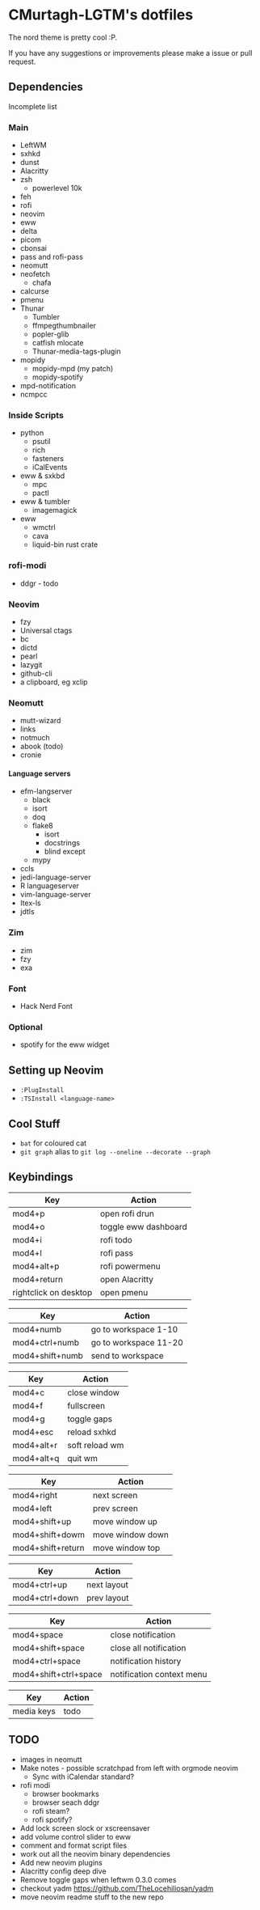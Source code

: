 # CMurtagh-LGTM's dotfiles

The nord theme is pretty cool :P.

If you have any suggestions or improvements please make a issue or pull request.

## Dependencies

Incomplete list

### Main
- LeftWM
- sxhkd
- dunst
- Alacritty
- zsh
    - powerlevel 10k
- feh
- rofi
- neovim
- eww
- delta
- picom
- cbonsai
- pass and rofi-pass
- neomutt
- neofetch
    - chafa
- calcurse
- pmenu
- Thunar
    - Tumbler
    - ffmpegthumbnailer
    - popler-glib
    - catfish mlocate
    - Thunar-media-tags-plugin
- mopidy
    - mopidy-mpd (my patch)
    - mopidy-spotify
- mpd-notification
- ncmpcc

### Inside Scripts
- python
	- psutil
    - rich
    - fasteners
    - iCalEvents
- eww & sxkbd
    - mpc
    - pactl
- eww & tumbler
    - imagemagick
- eww
    - wmctrl
    - cava
    - liquid-bin rust crate

### rofi-modi
- ddgr - todo

### Neovim
- fzy
- Universal ctags
- bc
- dictd
- pearl
- lazygit
- github-cli
- a clipboard, eg xclip

### Neomutt
- mutt-wizard
- links
- notmuch
- abook (todo)
- cronie

#### Language servers
- efm-langserver
    - black
    - isort
    - doq
    - flake8
        - isort
        - docstrings
        - blind except
    - mypy
- ccls
- jedi-language-server
- R languageserver
- vim-language-server
- ltex-ls
- jdtls

### Zim
- zim
- fzy
- exa

### Font
- Hack Nerd Font

### Optional
- spotify for the eww widget

## Setting up Neovim
- `:PlugInstall`
- `:TSInstall <language-name>`

## Cool Stuff
- `bat` for coloured cat
- `git graph` alias to `git log --oneline --decorate --graph`

## Keybindings
Key 					| Action
------------------------|----------------------
mod4+p					| open rofi drun
mod4+o					| toggle eww dashboard
mod4+i                  | rofi todo
mod4+l                  | rofi pass
mod4+alt+p              | rofi powermenu
mod4+return     		| open Alacritty
rightclick on desktop   | open pmenu

Key 					| Action
------------------------|----------------------
mod4+numb				| go to workspace 1-10
mod4+ctrl+numb			| go to workspace 11-20
mod4+shift+numb 		| send to workspace

Key 					| Action
------------------------|----------------------
mod4+c      			| close window
mod4+f                  | fullscreen
mod4+g                  | toggle gaps
mod4+esc                | reload sxhkd
mod4+alt+r		        | soft reload wm
mod4+alt+q		    	| quit wm

Key 					| Action
------------------------|----------------------
mod4+right				| next screen
mod4+left				| prev screen
mod4+shift+up			| move window up
mod4+shift+dowm			| move window down
mod4+shift+return		| move window top

Key 					| Action
------------------------|----------------------
mod4+ctrl+up			| next layout
mod4+ctrl+down			| prev layout

Key 					| Action
------------------------|----------------------
mod4+space				| close notification
mod4+shift+space		| close all notification
mod4+ctrl+space			| notification history
mod4+shift+ctrl+space	| notification context menu

Key 					| Action
------------------------|----------------------
media keys				| todo

## TODO
- images in neomutt
- Make notes - possible scratchpad from left with orgmode neovim
    - Sync with iCalendar standard?
- rofi modi
    - browser bookmarks
    - browser seach ddgr
    - rofi steam?
    - rofi spotify?
- Add lock screen slock or xscreensaver
- add volume control slider to eww
- comment and format script files
- work out all the neovim binary dependencies
- Add new neovim plugins
- Alacritty config deep dive
- Remove toggle gaps when leftwm 0.3.0 comes
- checkout yadm https://github.com/TheLocehiliosan/yadm
- move neovim readme stuff to the new repo
